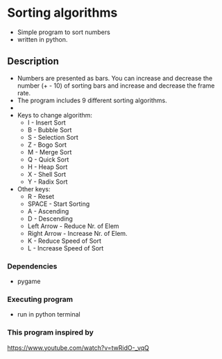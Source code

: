 # Sorting algorithms
* Simple program to sort numbers
* written in python.

## Description

* Numbers are presented as bars. You can increase and decrease the number (+ - 10) of sorting bars and increase and decrease the frame rate.
* The program includes 9 different sorting algorithms. 
* 
* Keys to change algorithm:
  * I - Insert Sort 
  * B - Bubble Sort
  * S - Selection Sort
  * Z - Bogo Sort
  * M - Merge Sort
  * Q - Quick Sort
  * H - Heap Sort
  * X - Shell Sort
  * Y - Radix Sort
* Other keys:
  * R - Reset 
  * SPACE - Start Sorting 
  * A - Ascending
  * D - Descending
  * Left Arrow - Reduce Nr. of Elem 
  * Right Arrow - Increase Nr. of Elem.
  * K - Reduce Speed of Sort 
  * L - Increase Speed of Sort

### Dependencies
* pygame

### Executing program
* run in python terminal

### This program inspired by
https://www.youtube.com/watch?v=twRidO-_vqQ

    
